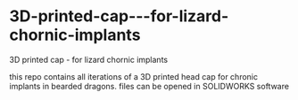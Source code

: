 # 3D-printed-cap---for-lizard-chornic-implants
3D printed cap - for lizard chornic implants

this repo contains all iterations of a 3D printed head cap for chronic implants in bearded dragons.
files can be opened in SOLIDWORKS software
